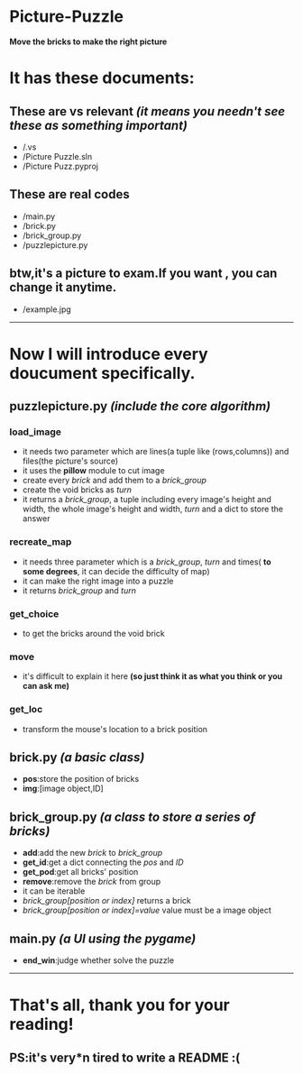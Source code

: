 # Picture-Puzzle
**Move the bricks to make the right picture**
# **It has these documents:**
## These are vs relevant *(it means you needn't see these as something important)*
+ /.vs
+ /Picture Puzzle.sln
+ /Picture Puzz.pyproj
## These are real codes
+ /main.py
+ /brick.py
+ /brick_group.py
+ /puzzlepicture.py
## btw,it's a picture to exam.If you want , you can change it anytime.
+ /example.jpg
-------------------
# Now I will introduce every doucument specifically.
## puzzlepicture.py *(include the core algorithm)*
### load_image
+ it needs two parameter which are lines(a tuple like (rows,columns)) and files(the picture's source)
+ it uses the **pillow** module to cut image
+ create every *brick* and add them to a *brick_group*
+ create the void bricks as *turn*
+ it returns a *brick_group*, a tuple including every image's height and width, the whole image's height and width, *turn* and a dict to store the answer
### recreate_map
+ it needs three parameter which is a *brick_group*, *turn* and times( **to some degrees**, it can decide the difficulty of map)
+ it can make the right image into a puzzle
+ it returns *brick_group* and *turn*
### get_choice
+ to get the bricks around the void brick
### move
+ it's difficult to explain it here **(so just think it as what you think or you can ask me)**
### get_loc
+ transform the mouse's location to a brick position
## brick.py *(a basic class)*
+ **pos**:store the position of bricks
+ **img**:[image object,ID]
## brick_group.py *(a class to store a series of ***bricks***)*
+ **add**:add the new *brick* to *brick_group*
+ **get_id**:get a dict connecting the *pos* and *ID*
+ **get_pod**:get all bricks' position
+ **remove**:remove the *brick* from group
+ it can be iterable
+ *brick_group[position or index]* returns a brick
+ *brick_group[position or index]=value* value must be a image object
## main.py *(a UI using the pygame)*
+ **end_win**:judge whether solve the puzzle
--------------------------------------
# That's all, thank you for your reading!
## **PS:it's very*n tired to write a README :(**
